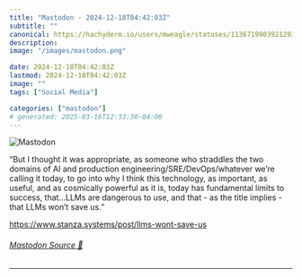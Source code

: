 ```yaml
---
title: "Mastodon - 2024-12-18T04:42:03Z"
subtitle: ""
canonical: https://hachyderm.io/users/mweagle/statuses/113671990392129364
description:
image: "/images/mastodon.png"

date: 2024-12-18T04:42:03Z
lastmod: 2024-12-18T04:42:03Z
image: ""
tags: ["Social Media"]

categories: ["mastodon"]
# generated: 2025-03-16T12:33:30-04:00
---
```

![Mastodon](/images/mastodon.png)

<p>“But I thought it was appropriate, as someone who straddles the two domains of AI and production engineering/SRE/DevOps/whatever we’re calling it today, to go into why I think this technology, as important, as useful, and as cosmically powerful as it is, today has fundamental limits to success, that…LLMs are dangerous to use, and that - as the title implies - that LLMs won’t save us.”</p><p><a href="https://www.stanza.systems/post/llms-wont-save-us" target="_blank" rel="nofollow noopener noreferrer" translate="no"><span class="invisible">https://www.</span><span class="ellipsis">stanza.systems/post/llms-wont-</span><span class="invisible">save-us</span></a></p>


###### [Mastodon Source 🐘](https://hachyderm.io/@mweagle/113671990392129364)

___
